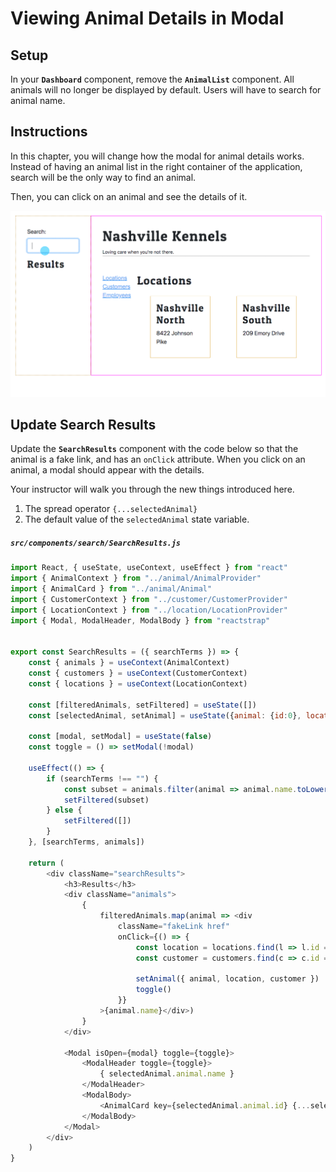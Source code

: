 # Viewing Animal Details in Modal

## Setup

In your **`Dashboard`** component, remove the **`AnimalList`** component. All animals will no longer be displayed by default. Users will have to search for animal name.

## Instructions

In this chapter, you will change how the modal for animal details works. Instead of having an animal list in the right container of the application, search will be the only way to find an animal.

Then, you can click on an animal and see the details of it.

![](./images/animal-search-details.gif)

## Update Search Results

Update the **`SearchResults`** component with the code below so that the animal is a fake link, and has an `onClick` attribute. When you click on an animal, a modal should appear with the details.

Your instructor will walk you through the new things introduced here.

1. The spread operator `{...selectedAnimal}`
1. The default value of the `selectedAnimal` state variable.

##### **`src/components/search/SearchResults.js`**

```js
import React, { useState, useContext, useEffect } from "react"
import { AnimalContext } from "../animal/AnimalProvider"
import { AnimalCard } from "../animal/Animal"
import { CustomerContext } from "../customer/CustomerProvider"
import { LocationContext } from "../location/LocationProvider"
import { Modal, ModalHeader, ModalBody } from "reactstrap"


export const SearchResults = ({ searchTerms }) => {
    const { animals } = useContext(AnimalContext)
    const { customers } = useContext(CustomerContext)
    const { locations } = useContext(LocationContext)

    const [filteredAnimals, setFiltered] = useState([])
    const [selectedAnimal, setAnimal] = useState({animal: {id:0}, location: null, customer: null})

    const [modal, setModal] = useState(false)
    const toggle = () => setModal(!modal)

    useEffect(() => {
        if (searchTerms !== "") {
            const subset = animals.filter(animal => animal.name.toLowerCase().includes(searchTerms))
            setFiltered(subset)
        } else {
            setFiltered([])
        }
    }, [searchTerms, animals])

    return (
        <div className="searchResults">
            <h3>Results</h3>
            <div className="animals">
                {
                    filteredAnimals.map(animal => <div
                        className="fakeLink href"
                        onClick={() => {
                            const location = locations.find(l => l.id === animal.locationId)
                            const customer = customers.find(c => c.id === animal.customerId)

                            setAnimal({ animal, location, customer })
                            toggle()
                        }}
                    >{animal.name}</div>)
                }
            </div>

            <Modal isOpen={modal} toggle={toggle}>
                <ModalHeader toggle={toggle}>
                    { selectedAnimal.animal.name }
                </ModalHeader>
                <ModalBody>
                    <AnimalCard key={selectedAnimal.animal.id} {...selectedAnimal} />
                </ModalBody>
            </Modal>
        </div>
    )
}
```
